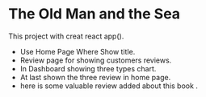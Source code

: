 # The Old Man and the Sea

This project with creat react app().

* Use Home Page Where Show title.
* Review page for showing customers reviews.
* In Dashboard showing three types chart.
* At last shown the three review in home page.
* here is some valuable review added about this book .
